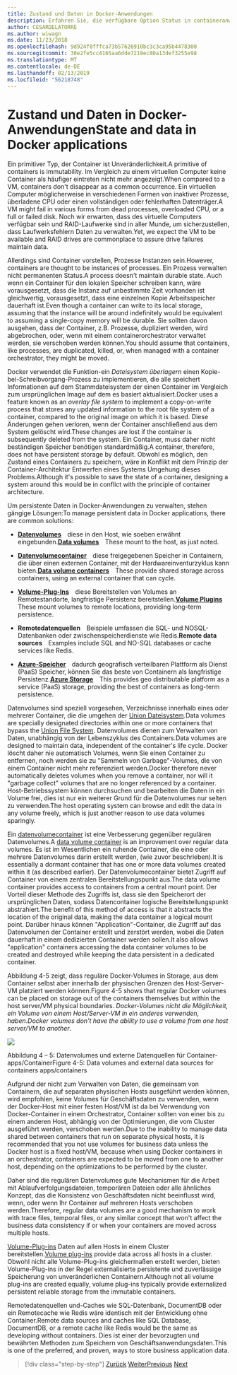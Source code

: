 ```yaml
---
title: Zustand und Daten in Docker-Anwendungen
description: Erfahren Sie, die verfügbare Option Status in containeranwendungen zu speichern.
author: CESARDELATORRE
ms.author: wiwagn
ms.date: 11/23/2018
ms.openlocfilehash: 9d924f0fffca73b57626910bc3c3ca95b4478300
ms.sourcegitcommit: 30e2fe5cc4165aa6dde7218ec80a13def3255e98
ms.translationtype: MT
ms.contentlocale: de-DE
ms.lasthandoff: 02/13/2019
ms.locfileid: "56218748"
---
```

# <a name="state-and-data-in-docker-applications"></a><span data-ttu-id="a3051-103">Zustand und Daten in Docker-Anwendungen</span><span class="sxs-lookup"><span data-stu-id="a3051-103">State and data in Docker applications</span></span>

<span data-ttu-id="a3051-104">Ein primitiver Typ, der Container ist Unveränderlichkeit.</span><span class="sxs-lookup"><span data-stu-id="a3051-104">A primitive of containers is immutability.</span></span> <span data-ttu-id="a3051-105">Im Vergleich zu einem virtuellen Computer keine Container als häufiger eintreten nicht mehr angezeigt.</span><span class="sxs-lookup"><span data-stu-id="a3051-105">When compared to a VM, containers don't disappear as a common occurrence.</span></span> <span data-ttu-id="a3051-106">Ein virtuellen Computer möglicherweise in verschiedenen Formen von inaktiver Prozesse, überladene CPU oder einen vollständigen oder fehlerhaften Datenträger.</span><span class="sxs-lookup"><span data-stu-id="a3051-106">A VM might fail in various forms from dead processes, overloaded CPU, or a full or failed disk.</span></span> <span data-ttu-id="a3051-107">Noch wir erwarten, dass des virtuelle Computers verfügbar sein und RAID-Laufwerke sind in aller Munde, um sicherzustellen, dass Laufwerksfehlern Daten zu verwalten.</span><span class="sxs-lookup"><span data-stu-id="a3051-107">Yet, we expect the VM to be available and RAID drives are commonplace to assure drive failures maintain data.</span></span>

<span data-ttu-id="a3051-108">Allerdings sind Container vorstellen, Prozesse Instanzen sein.</span><span class="sxs-lookup"><span data-stu-id="a3051-108">However, containers are thought to be instances of processes.</span></span> <span data-ttu-id="a3051-109">Ein Prozess verwalten nicht permanenten Status.</span><span class="sxs-lookup"><span data-stu-id="a3051-109">A process doesn't maintain durable state.</span></span> <span data-ttu-id="a3051-110">Auch wenn ein Container für den lokalen Speicher schreiben kann, wäre vorausgesetzt, dass die Instanz auf unbestimmte Zeit vorhanden ist gleichwertig, vorausgesetzt, dass eine einzelnen Kopie Arbeitsspeicher dauerhaft ist.</span><span class="sxs-lookup"><span data-stu-id="a3051-110">Even though a container can write to its local storage, assuming that the instance will be around indefinitely would be equivalent to assuming a single-copy memory will be durable.</span></span> <span data-ttu-id="a3051-111">Sie sollten davon ausgehen, dass der Container, z.B. Prozesse, dupliziert werden, wird abgebrochen, oder, wenn mit einem containerorchestrator verwaltet werden, sie verschoben werden können.</span><span class="sxs-lookup"><span data-stu-id="a3051-111">You should assume that containers, like processes, are duplicated, killed, or, when managed with a container orchestrator, they might be moved.</span></span>

<span data-ttu-id="a3051-112">Docker verwendet die Funktion-ein *Dateisystem überlagern* einen Kopie-bei-Schreibvorgang-Prozess zu implementieren, die alle speichert Informationen auf dem Stammdateisystem der einen Container im Vergleich zum ursprünglichen Image auf dem es basiert aktualisiert.</span><span class="sxs-lookup"><span data-stu-id="a3051-112">Docker uses a feature known as an *overlay file system* to implement a copy-on-write process that stores any updated information to the root file system of a container, compared to the original image on which it is based.</span></span> <span data-ttu-id="a3051-113">Diese Änderungen gehen verloren, wenn der Container anschließend aus dem System gelöscht wird.</span><span class="sxs-lookup"><span data-stu-id="a3051-113">These changes are lost if the container is subsequently deleted from the system.</span></span> <span data-ttu-id="a3051-114">Ein Container, muss daher nicht beständigen Speicher benötigen standardmäßig.</span><span class="sxs-lookup"><span data-stu-id="a3051-114">A container, therefore, does not have persistent storage by default.</span></span> <span data-ttu-id="a3051-115">Obwohl es möglich, den Zustand eines Containers zu speichern, wäre in Konflikt mit dem Prinzip der Container-Architektur Entwerfen eines Systems Umgehung dieses Problems.</span><span class="sxs-lookup"><span data-stu-id="a3051-115">Although it's possible to save the state of a container, designing a system around this would be in conflict with the principle of container architecture.</span></span>

<span data-ttu-id="a3051-116">Um persistente Daten in Docker-Anwendungen zu verwalten, stehen gängige Lösungen:</span><span class="sxs-lookup"><span data-stu-id="a3051-116">To manage persistent data in Docker applications, there are common solutions:</span></span>

-   <span data-ttu-id="a3051-117">[**Datenvolumes**](https://docs.docker.com/engine/tutorials/dockervolumes/) diese in den Host, wie soeben erwähnt eingebunden.</span><span class="sxs-lookup"><span data-stu-id="a3051-117">[**Data volumes**](https://docs.docker.com/engine/tutorials/dockervolumes/) These mount to the host, as just noted.</span></span>

-   <span data-ttu-id="a3051-118">[**Datenvolumecontainer**](https://docs.docker.com/engine/tutorials/dockervolumes/#/creating-and-mounting-a-data-volume-container) diese freigegebenen Speicher in Containern, die über einen externen Container, mit der Hardwareinventurzyklus kann bieten.</span><span class="sxs-lookup"><span data-stu-id="a3051-118">[**Data volume containers**](https://docs.docker.com/engine/tutorials/dockervolumes/#/creating-and-mounting-a-data-volume-container) These provide shared storage across containers, using an external container that can cycle.</span></span>

-   <span data-ttu-id="a3051-119">[**Volume-Plug-Ins**](https://docs.docker.com/engine/tutorials/dockervolumes/#/mount-a-shared-storage-volume-as-a-data-volume) diese Bereitstellen von Volumes an Remotestandorte, langfristige Persistenz bereitstellen.</span><span class="sxs-lookup"><span data-stu-id="a3051-119">[**Volume Plugins**](https://docs.docker.com/engine/tutorials/dockervolumes/#/mount-a-shared-storage-volume-as-a-data-volume) These mount volumes to remote locations, providing long-term persistence.</span></span>

-   <span data-ttu-id="a3051-120">**Remotedatenquellen** Beispiele umfassen die SQL- und NOSQL-Datenbanken oder zwischenspeicherdienste wie Redis.</span><span class="sxs-lookup"><span data-stu-id="a3051-120">**Remote data sources** Examples include SQL and NO-SQL databases or cache services like Redis.</span></span>

-   <span data-ttu-id="a3051-121">[**Azure-Speicher**](https://docs.microsoft.com/azure/storage/) dadurch geografisch verteilbaren Plattform als Dienst (PaaS) Speicher, können Sie das beste von Containern als langfristige Persistenz.</span><span class="sxs-lookup"><span data-stu-id="a3051-121">[**Azure Storage**](https://docs.microsoft.com/azure/storage/) This provides geo distributable platform as a service (PaaS) storage, providing the best of containers as long-term persistence.</span></span>

<span data-ttu-id="a3051-122">Datenvolumes sind speziell vorgesehen, Verzeichnisse innerhalb eines oder mehrerer Container, die die umgehen der [Union Dateisystem](https://docs.docker.com/glossary/?term=Union%20file%20system).</span><span class="sxs-lookup"><span data-stu-id="a3051-122">Data volumes are specially designated directories within one or more containers that bypass the [Union File System](https://docs.docker.com/glossary/?term=Union%20file%20system).</span></span> <span data-ttu-id="a3051-123">Datenvolumes dienen zum Verwalten von Daten, unabhängig von der Lebenszyklus des Containers.</span><span class="sxs-lookup"><span data-stu-id="a3051-123">Data volumes are designed to maintain data, independent of the container's life cycle.</span></span> <span data-ttu-id="a3051-124">Docker löscht daher nie automatisch Volumes, wenn Sie einen Container zu entfernen, noch werden sie zu "Sammeln von Garbage"-Volumes, die von einem Container nicht mehr referenziert werden.</span><span class="sxs-lookup"><span data-stu-id="a3051-124">Docker therefore never automatically deletes volumes when you remove a container, nor will it "garbage collect" volumes that are no longer referenced by a container.</span></span> <span data-ttu-id="a3051-125">Host-Betriebssystem können durchsuchen und bearbeiten die Daten in ein Volume frei, dies ist nur ein weiterer Grund für die Datenvolumes nur selten zu verwenden.</span><span class="sxs-lookup"><span data-stu-id="a3051-125">The host operating system can browse and edit the data in any volume freely, which is just another reason to use data volumes sparingly.</span></span>

<span data-ttu-id="a3051-126">Ein [datenvolumecontainer](https://docs.docker.com/glossary/?term=volume) ist eine Verbesserung gegenüber regulären Datenvolumes.</span><span class="sxs-lookup"><span data-stu-id="a3051-126">A [data volume container](https://docs.docker.com/glossary/?term=volume) is an improvement over regular data volumes.</span></span> <span data-ttu-id="a3051-127">Es ist im Wesentlichen ein ruhende Container, die eine oder mehrere Datenvolumes darin erstellt werden, (wie zuvor beschrieben).</span><span class="sxs-lookup"><span data-stu-id="a3051-127">It is essentially a dormant container that has one or more data volumes created within it (as described earlier).</span></span> <span data-ttu-id="a3051-128">Der Datenvolumecontainer bietet Zugriff auf Container von einem zentralen Bereitstellungspunkt aus.</span><span class="sxs-lookup"><span data-stu-id="a3051-128">The data volume container provides access to containers from a central mount point.</span></span> <span data-ttu-id="a3051-129">Der Vorteil dieser Methode des Zugriffs ist, dass sie den Speicherort der ursprünglichen Daten, sodass Datencontainer logische Bereitstellungspunkt abstrahiert.</span><span class="sxs-lookup"><span data-stu-id="a3051-129">The benefit of this method of access is that it abstracts the location of the original data, making the data container a logical mount point.</span></span> <span data-ttu-id="a3051-130">Darüber hinaus können "Application"-Container, die Zugriff auf das Datenvolumen der Container erstellt und zerstört werden, wobei die Daten dauerhaft in einem dedizierten Container werden sollen.</span><span class="sxs-lookup"><span data-stu-id="a3051-130">It also allows "application" containers accessing the data container volumes to be created and destroyed while keeping the data persistent in a dedicated container.</span></span>

<span data-ttu-id="a3051-131">Abbildung 4-5 zeigt, dass reguläre Docker-Volumes in Storage, aus dem Container selbst aber innerhalb der physischen Grenzen des Host-Server-VM platziert werden können.</span><span class="sxs-lookup"><span data-stu-id="a3051-131">Figure 4-5 shows that regular Docker volumes can be placed on storage out of the containers themselves but within the host server/VM physical boundaries.</span></span> <span data-ttu-id="a3051-132">*Docker-Volumes nicht die Möglichkeit, ein Volume von einem Host/Server-VM in ein anderes verwenden, haben*.</span><span class="sxs-lookup"><span data-stu-id="a3051-132">*Docker volumes don't have the ability to use a volume from one host server/VM to another*.</span></span>

![](./media/image5.png)

<span data-ttu-id="a3051-133">Abbildung 4 – 5: Datenvolumes und externe Datenquellen für Container-apps/Container</span><span class="sxs-lookup"><span data-stu-id="a3051-133">Figure 4-5: Data volumes and external data sources for containers apps/containers</span></span>

<span data-ttu-id="a3051-134">Aufgrund der nicht zum Verwalten von Daten, die gemeinsam von Containern, die auf separaten physischen Hosts ausgeführt werden können, wird empfohlen, keine Volumes für Geschäftsdaten zu verwenden, wenn der Docker-Host mit einer festen Host/VM ist da bei Verwendung von Docker-Container in einem Orchestrator, Container sollten von einer bis zu einem anderen Host, abhängig von der Optimierungen, die vom Cluster ausgeführt werden, verschoben werden.</span><span class="sxs-lookup"><span data-stu-id="a3051-134">Due to the inability to manage data shared between containers that run on separate physical hosts, it is recommended that you not use volumes for business data unless the Docker host is a fixed host/VM, because when using Docker containers in an orchestrator, containers are expected to be moved from one to another host, depending on the optimizations to be performed by the cluster.</span></span>

<span data-ttu-id="a3051-135">Daher sind die regulären Datenvolumes gute Mechanismen für die Arbeit mit Ablaufverfolgungsdateien, temporären Dateien oder alle ähnliches Konzept, das die Konsistenz von Geschäftsdaten nicht beeinflusst wird, wenn, oder wenn Ihr Container auf mehreren Hosts verschoben werden.</span><span class="sxs-lookup"><span data-stu-id="a3051-135">Therefore, regular data volumes are a good mechanism to work with trace files, temporal files, or any similar concept that won't affect the business data consistency if or when your containers are moved across multiple hosts.</span></span>

<span data-ttu-id="a3051-136">[Volume-Plug-ins](https://docs.docker.com/engine/extend/plugins_volume/) Daten auf allen Hosts in einem Cluster bereitstellen.</span><span class="sxs-lookup"><span data-stu-id="a3051-136">[Volume plug-ins](https://docs.docker.com/engine/extend/plugins_volume/) provide data across all hosts in a cluster.</span></span> <span data-ttu-id="a3051-137">Obwohl nicht alle Volume-Plug-ins gleichermaßen erstellt werden, bieten Volume-Plug-ins in der Regel externalisierte persistente und zuverlässige Speicherung von unveränderlichen Containern.</span><span class="sxs-lookup"><span data-stu-id="a3051-137">Although not all volume plug-ins are created equally, volume plug-ins typically provide externalized persistent reliable storage from the immutable containers.</span></span>

<span data-ttu-id="a3051-138">Remotedatenquellen und-Caches wie SQL-Datenbank, DocumentDB oder ein Remotecache wie Redis wäre identisch mit der Entwicklung ohne Container.</span><span class="sxs-lookup"><span data-stu-id="a3051-138">Remote data sources and caches like SQL Database, DocumentDB, or a remote cache like Redis would be the same as developing without containers.</span></span> <span data-ttu-id="a3051-139">Dies ist einer der bevorzugten und bewährten Methoden zum Speichern von Geschäftsanwendungsdaten.</span><span class="sxs-lookup"><span data-stu-id="a3051-139">This is one of the preferred, and proven, ways to store business application data.</span></span>

>[!div class="step-by-step"]
><span data-ttu-id="a3051-140">[Zurück](monolithic-applications.md)
>[Weiter](soa-applications.md)</span><span class="sxs-lookup"><span data-stu-id="a3051-140">[Previous](monolithic-applications.md)
[Next](soa-applications.md)</span></span>